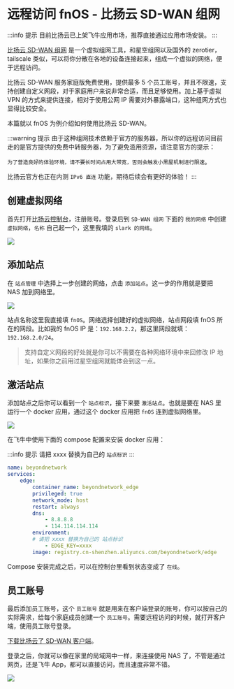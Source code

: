 # 远程访问 fnOS - 比扬云 SD-WAN 组网

:::info 提示
目前比扬云已上架飞牛应用市场，推荐直接通过应用市场安装。
:::

[比扬云 SD-WAN 组网](https://dash.beyondnetwork.net/) 是一个虚拟组网工具，和星空组网以及国外的 zerotier，tailscale 类似，可以将你分散在各地的设备连接起来，组成一个虚拟的网络，便于远程访问。

比扬云 SD-WAN 服务家庭版免费使用，提供最多 5 个员工账号，并且不限速，支持创建自定义网段，对于家庭用户来说非常合适，而且足够使用。加上基于虚拟 VPN 的方式来提供连接，相对于使用公网 IP 需要对外暴露端口，这种组网方式也显得比较安全。

本篇就以 fnOS 为例介绍如何使用比扬云 SD-WAN。

:::warning 提示
由于这种组网技术依赖于官方的服务器，所以你的远程访问目前走的是官方提供的免费中转服务器，为了避免滥用资源，请注意官方的提示：

`为了营造良好的体验环境，请不要长时间占用大带宽，否则会触发小黑屋机制进行限速`。

比扬云官方也正在内测 `IPv6 直连` 功能，期待后续会有更好的体验！
:::

## 创建虚拟网络

首先打开[比扬云控制台](https://dash.beyondnetwork.net/)，注册账号。登录后到 `SD-WAN 组网` 下面的 `我的网络` 中创建 `虚拟网络`，`名称` 自己起一个，这里我填的 `slark 的网络`。

![](https://img.slarker.me/wiki/20250306144731218.webp)

## 添加站点

在 `站点管理` 中选择上一步创建的网络，点击 `添加站点`。这一步的作用就是要把 NAS 加到网络里。

![](https://img.slarker.me/wiki/20250306145219631.webp)

站点名称这里我直接填 `fnOS`。网络选择创建好的虚拟网络，站点网段填 fnOS 所在的网段。比如我的 fnOS IP 是：`192.168.2.2`，那这里网段就填：`192.168.2.0/24`。

> 支持自定义网段的好处就是你可以不需要在各种网络环境中来回修改 IP 地址，如果你之前用过星空组网就能体会到这一点。

## 激活站点

添加站点之后你可以看到一个 `站点标识`，接下来要 `激活站点`。也就是要在 NAS 里运行一个 docker 应用，通过这个 docker 应用把 `fnOS` 连到虚拟网络里。

![](https://img.slarker.me/wiki/20250306145915091.webp)

在飞牛中使用下面的 compose 配置来安装 docker 应用：

:::info 提示
请把 xxxx 替换为自己的 `站点标识`
:::

```yml
name: beyondnetwork
services:
    edge:
        container_name: beyondnetwork_edge
        privileged: true
        network_mode: host
        restart: always
        dns:
            - 8.8.8.8
            - 114.114.114.114
        environment:
        # 请把 xxxx 替换为自己的 站点标识
            - EDGE_KEY=xxxx
        image: registry.cn-shenzhen.aliyuncs.com/beyondnetwork/edge
```

Compose 安装完成之后，可以在控制台里看到状态变成了 `在线`。

## 员工账号

最后添加员工账号，这个 `员工账号` 就是用来在客户端登录的账号，你可以按自己的实际需求，给每个家庭成员创建一个 `员工账号`。需要远程访问的时候，就打开客户端，使用员工账号登录。

[下载比扬云了 SD-WAN 客户端](https://dash.beyondnetwork.net/console/sdwan/download)。

登录之后，你就可以像在家里的局域网中一样，来连接使用 NAS 了，不管是通过网页，还是飞牛 App，都可以直接访问，而且速度非常不错。

![](https://img.slarker.me/wiki/Screenshot_2025-03-06-15-10-21-902_com.android.chrome.webp)